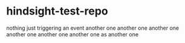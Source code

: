 # hindsight-test-repo
nothing just triggering an event
another one
another one
another one
another one
another one
another one
as
another one
